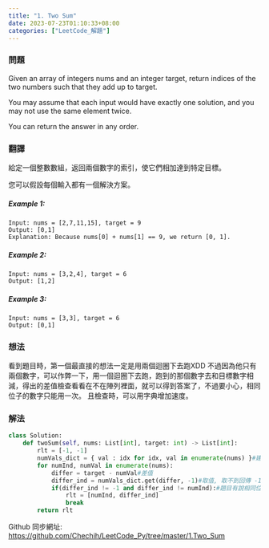 ```yaml
---
title: "1. Two Sum"
date: 2023-07-23T01:10:33+08:00
categories: ["LeetCode_解題"]
---
```

### 問題
Given an array of integers nums and an integer target, return indices of the two numbers such that they add up to target.

You may assume that each input would have exactly one solution, and you may not use the same element twice.

You can return the answer in any order.

### 翻譯
給定一個整數數組，返回兩個數字的索引，使它們相加達到特定目標。

您可以假設每個輸入都有一個解決方案。

##### Example 1:
    Input: nums = [2,7,11,15], target = 9
    Output: [0,1]
    Explanation: Because nums[0] + nums[1] == 9, we return [0, 1]. 
##### Example 2:
    Input: nums = [3,2,4], target = 6
    Output: [1,2]
##### Example 3:
    Input: nums = [3,3], target = 6
    Output: [0,1]

### 想法
看到題目時，第一個最直接的想法一定是用兩個迴圈下去跑XDD
不過因為他只有兩個數字，可以作弊一下，用一個迴圈下去跑，跑到的那個數字去和目標數字相減，得出的差值檢查看看在不在陣列裡面，就可以得到答案了，不過要小心，相同位子的數字只能用一次。
且檢查時，可以用字典增加速度。

### 解法
```python
class Solution:
    def twoSum(self, nums: List[int], target: int) -> List[int]:
        rlt = [-1, -1]
        numVals_dict = { val : idx for idx, val in enumerate(nums) }#建立值對應到位子的字典
        for numInd, numVal in enumerate(nums): 
            differ = target - numVal#差值
            differ_ind = numVals_dict.get(differ, -1)#取值, 取不到回傳 -1
            if(differ_ind != -1 and differ_ind != numInd):#題目有說相同位子的數字不能用兩次
                rlt = [numInd, differ_ind]
                break
        return rlt
```


Github 同步網址:  
https://github.com/Chechih/LeetCode_Py/tree/master/1.Two_Sum